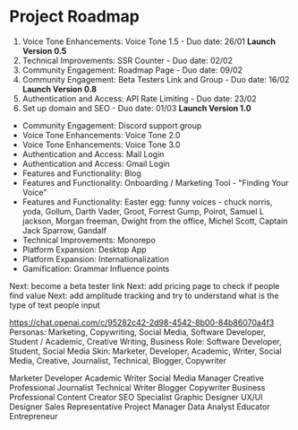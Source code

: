 # Project Roadmap

1. Voice Tone Enhancements: Voice Tone 1.5 - Duo date: 26/01
   **Launch Version 0.5**
2. Technical Improvements: SSR Counter - Duo date: 02/02
3. Community Engagement: Roadmap Page - Duo date: 09/02
4. Community Engagement: Beta Testers Link and Group - Duo date: 16/02
   **Launch Version 0.8**
5. Authentication and Access: API Rate Limiting - Duo date: 23/02
6. Set up domain and SEO - Duo date: 01/03
   **Launch Version 1.0**

- Community Engagement: Discord support group
- Voice Tone Enhancements: Voice Tone 2.0
- Voice Tone Enhancements: Voice Tone 3.0
- Authentication and Access: Mail Login
- Authentication and Access: Gmail Login
- Features and Functionality: Blog
- Features and Functionality: Onboarding / Marketing Tool - "Finding Your Voice"
- Features and Functionality: Easter egg: funny voices - chuck norris, yoda, Gollum, Darth <exhales> Vader, Groot, Forrest Gump, Poirot, Samuel L jackson, Morgan freeman, Dwight from the office, Michel Scott, Captain Jack Sparrow, Gandalf
- Technical Improvements: Monorepo
- Platform Expansion: Desktop App
- Platform Expansion: Internationalization
- Gamification: Grammar Influence points

Next: become a beta tester link
Next: add pricing page to check if people find value
Next: add amplitude tracking and try to understand what is the type of text people input

https://chat.openai.com/c/95282c42-2d98-4542-8b00-84b86070a4f3
Personas: Marketing, Copywriting, Social Media, Software Developer, Student / Academic, Creative Writing, Business
Role: Software Developer, Student, Social Media
Skin: Marketer, Developer, Academic, Writer, Social Media, Creative, Journalist, Technical, Blogger, Copywriter

Marketer
Developer
Academic
Writer
Social Media Manager
Creative Professional
Journalist
Technical Writer
Blogger
Copywriter
Business Professional
Content Creator
SEO Specialist
Graphic Designer
UX/UI Designer
Sales Representative
Project Manager
Data Analyst
Educator
Entrepreneur
